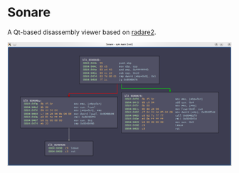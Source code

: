 Sonare
======

A Qt-based disassembly viewer based on
[radare2](https://github.com/radare/radare2/).

![a screenshot](/doc/screenshot-test.png?raw=true)
